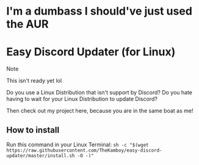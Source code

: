 # I'm a dumbass I should've just used the AUR

# Easy Discord Updater (for Linux)

> [!NOTE]
> This isn't ready yet lol

Do you use a Linux Distribution that isn't support by Discord? Do you hate having to wait for your Linux Distribution to update Discord?

Then check out my project here, because you are in the same boat as me!

## How to install

Run this command in your Linux Terminal: `sh -c "$(wget https://raw.githubusercontent.com/TheKamboy/easy-discord-updater/master/install.sh -O -)"`
